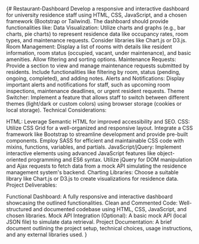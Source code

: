 {# Restaurant-Dashboard
Develop a responsive and interactive dashboard for university residence staff using HTML, CSS, JavaScript, and a chosen framework (Bootstrap or Tailwind). The dashboard should provide functionalities like:
Data Visualization: Utilize charts and graphs (e.g., bar charts, pie charts) to represent residence data like occupancy rates, room types, and maintenance requests. Consider libraries like Chart.js or D3.js.
Room Management: Display a list of rooms with details like resident information, room status (occupied, vacant, under maintenance), and basic amenities. Allow filtering and sorting options.
Maintenance Requests: Provide a section to view and manage maintenance requests submitted by residents. Include functionalities like filtering by room, status (pending, ongoing, completed), and adding notes.
Alerts and Notifications: Display important alerts and notifications for staff, such as upcoming room inspections, maintenance deadlines, or urgent resident requests.
Theme Switcher: Implement a feature that allows staff to switch between different themes (light/dark or custom colors) using browser storage (cookies or local storage).
Technical Considerations:

HTML: Leverage Semantic HTML for improved accessibility and SEO.
CSS:
Utilize CSS Grid for a well-organized and responsive layout.
Integrate a CSS framework like Bootstrap to streamline development and provide pre-built components.
Employ SASS for efficient and maintainable CSS code with mixins, functions, variables, and partials.
JavaScript/jQuery:
Implement interactive elements using advanced JavaScript features like object-oriented programming and ES6 syntax.
Utilize jQuery for DOM manipulation and Ajax requests to fetch data from a mock API simulating the residence management system's backend.
Charting Libraries: Choose a suitable library like Chart.js or D3.js to create visualizations for residence data.
Project Deliverables:

Functional Dashboard: A fully responsive and interactive dashboard showcasing the outlined functionalities.
Clean and Commented Code: Well-structured and documented codebase using HTML, CSS, JavaScript, and chosen libraries.
Mock API Integration (Optional): A basic mock API (local JSON file) to simulate data retrieval.
Project Documentation: A brief document outlining the project setup, technical choices, usage instructions, and any external libraries used.
}


